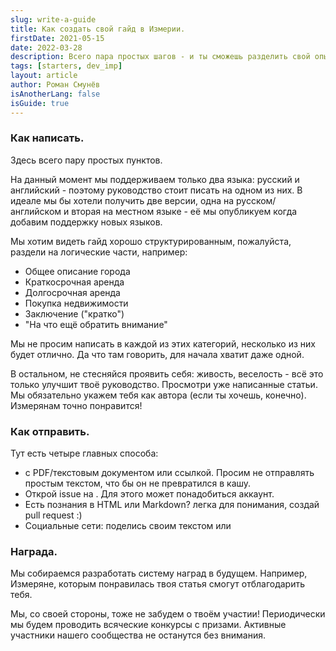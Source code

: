 ```yaml
---
slug: write-a-guide
title: Как создать свой гайд в Измерии.
firstDate: 2021-05-15
date: 2022-03-28
description: Всего пара простых шагов - и ты сможешь разделить свой опыт с другими Измерянами. Награда прилагается!
tags: [starters, dev_imp]
layout: article
author: Роман Смунёв
isAnotherLang: false
isGuide: true
---
```


<script>
    import TextLink from "$lib/components/ui-elements/TextLink.svelte";
</script>

### Как написать.
Здесь всего пару простых пунктов.

На данный момент мы поддерживаем только два языка: русский и английский - поэтому руководство стоит писать на одном из них. В идеале мы бы хотели получить две версии, одна на русском/английском и вторая на местном языке - её мы опубликуем когда добавим поддержку новых языков.

Мы хотим видеть гайд хорошо структурированным, пожалуйста, раздели на логические части, например:

- Общее описание города
- Краткосрочная аренда
- Долгосрочная аренда
- Покупка недвижимости
- Заключение ("кратко")
- "На что ещё обратить внимание"

Мы не просим написать в каждой из этих категорий, несколько из них будет отлично. Да что там говорить, для начала хватит даже одной.

В остальном, не стесняйся проявить себя: живость, веселость - всё это только улучшит твоё руководство. Просмотри уже написанные статьи. Мы обязательно укажем тебя как автора (если ты хочешь, конечно). Измерянам точно понравится!

### Как отправить.
Тут есть четыре главных способа:

- <TextLink href="mailto:support@measureland.org" text="Отправь нам письмо" /> с PDF/текстовым документом или ссылкой. Просим не отправлять простым текстом, что бы он не превратился в кашу.
- Открой issue на <TextLink href="https://github.com/RomanistHere/Measureland/issues" blank={true} text="GitHub" />. Для этого может понадобиться аккаунт.
- Есть познания в HTML или Markdown? <TextLink href="https://github.com/RomanistHere/Measureland/tree/master/src/markdown/guides/ru" blank={true} text="Структура блога" /> легка для понимания, создай pull request :)
- Социальные сети: поделись своим текстом <TextLink href="https://discord.gg/mBgnBprBBb" blank={true} text="в Дискорде" /> или <TextLink href="https://t.me/+Ly_l3iBXCQhmZGM6" blank={true} text="Телеграме" />

### Награда.
Мы собираемся разработать систему наград в будущем. Например, Измеряне, которым понравилась твоя статья смогут отблагодарить тебя.

Мы, со своей стороны, тоже не забудем о твоём участии! Периодически мы будем проводить всяческие конкурсы с призами. Активные участники нашего сообщества не останутся без внимания.
